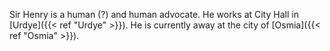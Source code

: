 Sir Henry is a human (?) and human advocate. He works at City Hall in [Urdye]({{< ref "Urdye" >}}). He is currently away at the city of [Osmia]({{< ref "Osmia" >}}).
